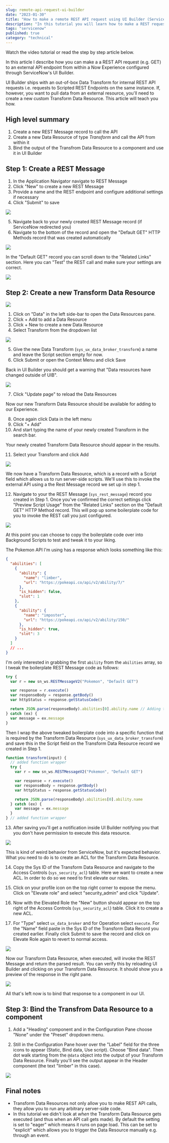 ```yaml
---
slug: remote-api-request-ui-builder
date: "2023-01-30"
title: "How to make a remote REST API request using UI Builder (ServiceNow Now Experience)"
description: "In this tutorial you will learn how to make a REST request to a remote API from within UI Builder. This allows you to pull in external data resources into your Now Experience Configurable Workspace."
tags: "servicenow"
published: true
category: "technical"
---
```


<YouTube youTubeId="3SgY8E6T7oA" />

Watch the video tutorial or read the step by step article below.

In this article I describe how you can make a a REST API request (e.g. GET) to an external API endpoint from within a Now Experience configured through ServiceNow's UI Builder.

UI Builder ships with an out-of-box Data Transform for internal REST API requests i.e. requests to Scripted REST Endpoints on the same instance. If, however, you want to pull data from an external resource, you'll need to create a new custom Transform Data Resource. This article will teach you how.

## High level summary

1. Create a new REST Message record to call the API
2. Create a new Data Resource of type _Transform_ and call the API from within it
3. Bind the output of the Transfrom Data Resource to a component and use it in UI Builder

## Step 1: Create a REST Message

1. In the Application Navigator navigate to REST Message
2. Click "New" to create a new REST Message
3. Provide a name and the REST endpoint and configure additional settings if necessary
4. Click "Submit" to save

![](./images/20230130152119.png)

5. Navigate back to your newly created REST Message record (if ServiceNow redirected you)
6. Navigate to the bottom of the record and open the "Default GET" HTTP Methods record that was created automatically

![](./images/20230130152304.png)

In the "Default GET" record you can scroll down to the "Related Links" section. Here you can "Test" the REST call and make sure your settings are correct.

![](./images/20230130152532.png)

## Step 2: Create a new Transform Data Resource

![](./images/20230130144739.png)

1. Click on "Data" in the left side-bar to open the Data Resources pane.
2. Click + Add to add a Data Resource
3. Click + New to create a new Data Resource
4. Select Transform from the dropdown list

![](./images/20230130145738.png)

5. Give the new Data Transform (`sys_ux_data_broker_transform`) a name and leave the Script section empty for now.
6. Click Submit or open the Context Menu and click Save

Back in UI Builder you should get a warning that "Data resources have changed outside of UIB".

![](./images/20230130150545.png)

7. Click "Update page" to reload the Data Resources

Now our new Transform Data Resource should be available for adding to our Experience.

8. Once again click Data in the left menu
9. Click "+ Add"
10. And start typing the name of your newly created Transform in the search bar.

Your newly created Transform Data Resource should appear in the results.

11. Select your Transform and click Add

![](./images/20230130151106.png)

We now have a Transform Data Resource, which is a record with a Script field which allows us to run server-side scripts. We'll use this to invoke the external API using a the Rest Message record we set up in step 1.

12. Navigate to your the REST Message (`sys_rest_message`) record you created in Step 1. Once you've confirmed the correct settings click "Preview Script Usage" from the "Related Links" section on the "Default GET" HTTP Method record. This will pop up some boilerplate code for you to invoke the REST call you just configured.

![](./images/20230130152609.png)

At this point you can choose to copy the boilerplate code over into Background Scripts to test and tweak it to your liking.

The Pokemon API I'm using has a response which looks something like this:

```json
{
  "abilities": [
    {
      "ability": {
        "name": "limber",
        "url": "https://pokeapi.co/api/v2/ability/7/"
      },
      "is_hidden": false,
      "slot": 1
    },
    {
      "ability": {
        "name": "imposter",
        "url": "https://pokeapi.co/api/v2/ability/150/"
      },
      "is_hidden": true,
      "slot": 3
    }
  ]
  // ...
}
```

I'm only interested in grabbing the first `ability` from the `abilities` array, so I tweak the boilerplate REST Message code as follows:

```js
try {
  var r = new sn_ws.RESTMessageV2("Pokemon", "Default GET")

  var response = r.execute()
  var responseBody = response.getBody()
  var httpStatus = response.getStatusCode()

  return JSON.parse(responseBody).abilities[0].ability.name // Adding this line
} catch (ex) {
  var message = ex.message
}
```

Then I wrap the above tweaked boilerplate code into a specific function that is required by the Transform Data Resource (`sys_ux_data_broker_transform`) and save this in the Script field on the Transform Data Resource record we created in Step 1.

```js
function transform(input) {
  // added function wrapper
  try {
    var r = new sn_ws.RESTMessageV2("Pokemon", "Default GET")

    var response = r.execute()
    var responseBody = response.getBody()
    var httpStatus = response.getStatusCode()

    return JSON.parse(responseBody).abilities[0].ability.name
  } catch (ex) {
    var message = ex.message
  }
} // added function wrapper
```

13. After saving you'll get a notification inside UI Builder notifying you that you don't have permission to execute this data resource.

![](./images/20230205121932.png)

This is kind of weird behavior from ServiceNow, but it's expected behavior. What you need to do is to create an ACL for the Transform Data Resource.

14. Copy the Sys ID of the Transform Data Resource and navigate to the Access Controls (`sys_security_acl`) table. Here we want to create a new ACL. In order to do so we need to first elevate our roles.

15. Click on your profile icon on the top right corner to expose the menu. Click on "Elevate role" and select "security_admin" and click "Update".

16. Now with the Elevated Role the "New" button should appear on the top right of the Access Controls (`sys_security_acl`) table. Click it to create a new ACL.

17. For "Type" select `ux_data_broker` and for Operation select `execute`. For the "Name" field paste in the Sys ID of the Transform Data Record you created earlier. Finally click Submit to save the record and click on Elevate Role again to revert to normal access.

![](./images/20230205132724.png)

Now our Transform Data Resource, when executed, will invoke the REST Message and return the parsed result. You can verify this by reloading UI Builder and clicking on your Transform Data Resource. It should show you a preview of the response in the right pane.

![](./images/20230205133342.png)

All that's left now is to bind that response to a component in our UI.

## Step 3: Bind the Transfrom Data Resource to a component

1. Add a "Heading" component and in the Configuration Pane choose "None" under the "Preset" dropdown menu.

2. Still in the Configuration Pane hover over the "Label" field for the three icons to appear (Static, Bind data, Use script). Choose "Bind data". Then dot walk starting from the `@data` object into the output of your Transform Data Resource. Finally you'll see the output appear in the Header component (the text "limber" in this case).

![](./images/20230205133942.png)

## Final notes

- Transform Data Resources not only allow you to make REST API calls, they allow you to run any arbitrary server-side code.
- In this tutorial we didn't look at _when_ the Transform Data Resource gets executed (and thus when an API call gets made). By default the setting is set to "eager" which means it runs on page load. This can be set to "explicit" which allows you to trigger the Data Resource manually e.g. through an event.
